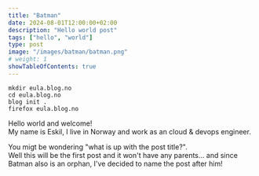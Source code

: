 ```yaml
---
title: "Batman"
date: 2024-08-01T12:00:00+02:00
description: "Hello world post"
tags: ["hello", "world"]
type: post
image: "/images/batman/batman.png"
# weight: 1
showTableOfContents: true
---
```


```text
mkdir eula.blog.no
cd eula.blog.no
blog init .
firefox eula.blog.no
```

Hello world and welcome! \
My name is Eskil, I live in Norway and work as an cloud & devops engineer.

You migt be wondering "what is up with the post title?". \
Well this will be the first post and it won't have any parents... and since Batman also is an orphan, I've decided to name the post after him!